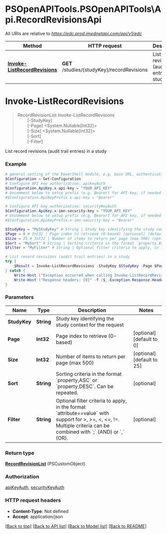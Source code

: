# PSOpenAPITools.PSOpenAPITools\Api.RecordRevisionsApi

All URIs are relative to *https://edc.prod.imednetapi.com/api/v1/edc*

Method | HTTP request | Description
------------- | ------------- | -------------
[**Invoke-ListRecordRevisions**](RecordRevisionsApi.md#Invoke-ListRecordRevisions) | **GET** /studies/{studyKey}/recordRevisions | List record revisions (audit trail entries) in a study


<a id="Invoke-ListRecordRevisions"></a>
# **Invoke-ListRecordRevisions**
> RecordRevisionList Invoke-ListRecordRevisions<br>
> &nbsp;&nbsp;&nbsp;&nbsp;&nbsp;&nbsp;&nbsp;&nbsp;[-StudyKey] <String><br>
> &nbsp;&nbsp;&nbsp;&nbsp;&nbsp;&nbsp;&nbsp;&nbsp;[-Page] <System.Nullable[Int32]><br>
> &nbsp;&nbsp;&nbsp;&nbsp;&nbsp;&nbsp;&nbsp;&nbsp;[-Size] <System.Nullable[Int32]><br>
> &nbsp;&nbsp;&nbsp;&nbsp;&nbsp;&nbsp;&nbsp;&nbsp;[-Sort] <String><br>
> &nbsp;&nbsp;&nbsp;&nbsp;&nbsp;&nbsp;&nbsp;&nbsp;[-Filter] <String><br>

List record revisions (audit trail entries) in a study

### Example
```powershell
# general setting of the PowerShell module, e.g. base URL, authentication, etc
$Configuration = Get-Configuration
# Configure API key authorization: apiKeyAuth
$Configuration.ApiKey.x-api-key = "YOUR_API_KEY"
# Uncomment below to setup prefix (e.g. Bearer) for API key, if needed
#$Configuration.ApiKeyPrefix.x-api-key = "Bearer"

# Configure API key authorization: securityKeyAuth
$Configuration.ApiKey.x-imn-security-key = "YOUR_API_KEY"
# Uncomment below to setup prefix (e.g. Bearer) for API key, if needed
#$Configuration.ApiKeyPrefix.x-imn-security-key = "Bearer"

$StudyKey = "MyStudyKey" # String | Study key identifying the study context for the request
$Page = 0 # Int32 | Page index to retrieve (0-based) (optional) (default to 0)
$Size = 25 # Int32 | Number of items to return per page (max 500) (optional) (default to 25)
$Sort = "MySort" # String | Sorting criteria in the format `property,ASC` or `property,DESC`. Can be repeated. (optional)
$Filter = "MyFilter" # String | Optional filter criteria to apply, in the format `attribute==value` with support for >, >=, <, <=, !=. Multiple criteria can be combined with `;` (AND) or `,` (OR). (optional)

# List record revisions (audit trail entries) in a study
try {
    $Result = Invoke-ListRecordRevisions -StudyKey $StudyKey -Page $Page -Size $Size -Sort $Sort -Filter $Filter
} catch {
    Write-Host ("Exception occurred when calling Invoke-ListRecordRevisions: {0}" -f ($_.ErrorDetails | ConvertFrom-Json))
    Write-Host ("Response headers: {0}" -f ($_.Exception.Response.Headers | ConvertTo-Json))
}
```

### Parameters

Name | Type | Description  | Notes
------------- | ------------- | ------------- | -------------
 **StudyKey** | **String**| Study key identifying the study context for the request | 
 **Page** | **Int32**| Page index to retrieve (0-based) | [optional] [default to 0]
 **Size** | **Int32**| Number of items to return per page (max 500) | [optional] [default to 25]
 **Sort** | **String**| Sorting criteria in the format &#x60;property,ASC&#x60; or &#x60;property,DESC&#x60;. Can be repeated. | [optional] 
 **Filter** | **String**| Optional filter criteria to apply, in the format &#x60;attribute&#x3D;&#x3D;value&#x60; with support for &gt;, &gt;&#x3D;, &lt;, &lt;&#x3D;, !&#x3D;. Multiple criteria can be combined with &#x60;;&#x60; (AND) or &#x60;,&#x60; (OR). | [optional] 

### Return type

[**RecordRevisionList**](RecordRevisionList.md) (PSCustomObject)

### Authorization

[apiKeyAuth](../README.md#apiKeyAuth), [securityKeyAuth](../README.md#securityKeyAuth)

### HTTP request headers

 - **Content-Type**: Not defined
 - **Accept**: application/json

[[Back to top]](#) [[Back to API list]](../README.md#documentation-for-api-endpoints) [[Back to Model list]](../README.md#documentation-for-models) [[Back to README]](../README.md)

